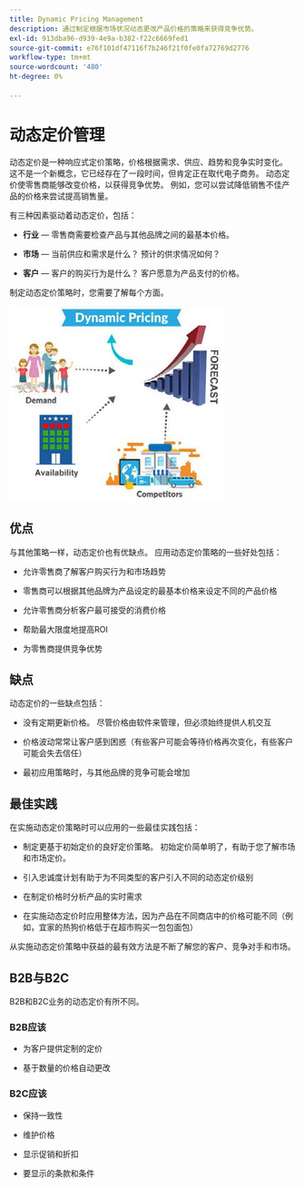 ```yaml
---
title: Dynamic Pricing Management
description: 通过制定根据市场状况动态更改产品价格的策略来获得竞争优势。
exl-id: 913dba96-d939-4e9a-b382-f22c6669fed1
source-git-commit: e76f101df47116f7b246f21f0fe0fa72769d2776
workflow-type: tm+mt
source-wordcount: '480'
ht-degree: 0%

---
```


# 动态定价管理

动态定价是一种响应式定价策略，价格根据需求、供应、趋势和竞争实时变化。 这不是一个新概念，它已经存在了一段时间，但肯定正在取代电子商务。 动态定价使零售商能够改变价格，以获得竞争优势。 例如，您可以尝试降低销售不佳产品的价格来尝试提高销售量。

有三种因素驱动着动态定价，包括：

- **行业** — 零售商需要检查产品与其他品牌之间的最基本价格。

- **市场** — 当前供应和需求是什么？ 预计的供求情况如何？

- **客户** — 客户的购买行为是什么？ 客户愿意为产品支付的价格。

制定动态定价策略时，您需要了解每个方面。

![动态定价图](../../assets/playbooks/dynamic-pricing-diagram.png)

## 优点

与其他策略一样，动态定价也有优缺点。 应用动态定价策略的一些好处包括：

- 允许零售商了解客户购买行为和市场趋势

- 零售商可以根据其他品牌为产品设定的最基本价格来设定不同的产品价格

- 允许零售商分析客户最可接受的消费价格

- 帮助最大限度地提高ROI

- 为零售商提供竞争优势

## 缺点

动态定价的一些缺点包括：

- 没有定期更新价格。 尽管价格由软件来管理，但必须始终提供人机交互

- 价格波动常常让客户感到困惑（有些客户可能会等待价格再次变化，有些客户可能会失去信任）

- 最初应用策略时，与其他品牌的竞争可能会增加

## 最佳实践

在实施动态定价策略时可以应用的一些最佳实践包括：

- 制定更基于初始定价的良好定价策略。 初始定价简单明了，有助于您了解市场和市场定价。

- 引入忠诚度计划有助于为不同类型的客户引入不同的动态定价级别

- 在制定价格时分析产品的实时需求

- 在实施动态定价时应用整体方法，因为产品在不同商店中的价格可能不同（例如，宜家的热狗价格低于在超市购买一包包面包）

从实施动态定价策略中获益的最有效方法是不断了解您的客户、竞争对手和市场。

## B2B与B2C

B2B和B2C业务的动态定价有所不同。

### B2B应该

- 为客户提供定制的定价

- 基于数量的价格自动更改

### B2C应该

- 保持一致性

- 维护价格

- 显示促销和折扣

- 要显示的条款和条件
